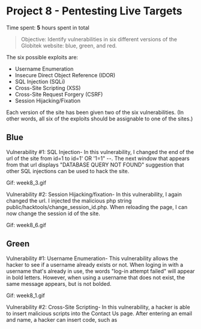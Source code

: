# Project 8 - Pentesting Live Targets

Time spent: **5** hours spent in total

> Objective: Identify vulnerabilities in six different versions of the Globitek website: blue, green, and red.

The six possible exploits are:
* Username Enumeration
* Insecure Direct Object Reference (IDOR)
* SQL Injection (SQLi)
* Cross-Site Scripting (XSS)
* Cross-Site Request Forgery (CSRF)
* Session Hijacking/Fixation

Each version of the site has been given two of the six vulnerabilities. (In other words, all six of the exploits should be assignable to one of the sites.)

## Blue

Vulnerability #1: SQL Injection-  In this vulnerability, I changed the end of the url of the site from id=1 to id=1' OR '1=1" --.  The next window that appears from that url displays "DATABASE QUERY NOT FOUND" suggestion that other SQL injections can be used to hack the site.

Gif: week8_3.gif


Vulnerability #2: Session Hijacking/fixation- In this vulnerability, I again changed the url.  I injected the malicious php string public/hacktools/change_session_id.php.  When reloading the page, I can now change the session id of the site.

Gif: week8_6.gif


## Green

Vulnerability #1: Username Enumeration- This vulnerability allows the hacker to see if a username already exists or not.  When loging in with a username that's already in use, the words "log-in attempt failed" will appear in bold letters.  However, when using a username that does not exist, the same message appears, but is not bolded.

Gif: week8_1.gif


Vulnerability #2: Cross-Site Scripting- In this vulnerability, a hacker is able to insert malicious scripts into the Contact Us page.  After entering an email and name, a hacker can insert code, such as <script>alert=('hello'), into the body of the supposed email they sent out.  In veiwing the Feeback page on that site, the alert message will appear.

Gif: week8_4.gif


## Red

Vulnerability #1: Insecure Direct Object Reference- Just as in the vulnerabilities in blue, I changed the url of the site.  When changing the end of te url on a salesperson's page to id=10, I am able to access the information of a salesperson that is no public.

Gif: week8_2.gif


Vulnerability #2: Cross-Site Request Forgery-  With this vulnerability in place, a hacker is able to change the CSRF token of any user on the site.  On the edit users page, a hacker can inspect the elements of that site and change the CSRF token.

Gif: week8_5.gif


## Notes

Figuring out what vulnerability we needed to use for what website was challenging.  However, after figuring that out, everything went smoothly.


